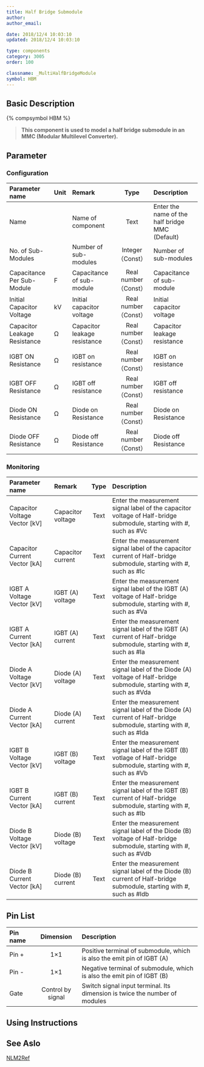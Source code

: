 ```yaml
---
title: Half Bridge Submodule
author: 
author_email:

date: 2018/12/4 10:03:10
updated: 2018/12/4 10:03:10

type: components
category: 3005
order: 100

classname: _MultiHalfBridgeModule
symbol: HBM
---
```

## Basic Description
{% compsymbol HBM %}

> **This component is used to model a half bridge submodule in an MMC (Modular Multilevel Converter).**

## Parameter
### Configuration
| Parameter name | Unit | Remark | Type | Description |
| :--- | :--- | :--- | :--: | :--- |
| Name |  | Name of component | Text | Enter the name of the half bridge MMC (Default) |
| No. of Sub-Modules |  | Number of sub-modules | Integer （Const） | Number of sub-modules |
| Capacitance Per Sub-Module | F | Capacitance of sub-module | Real number（Const） | Capacitance of sub-module |
| Initial Capacitor Voltage | kV | Initial capacitor voltage | Real number（Const） | Initial capacitor voltage |
| Capacitor Leakage Resistance | Ω | Capacitor leakage resistance | Real number（Const） | Capacitor leakage resistance |
| IGBT ON Resistance | Ω | IGBT on resistance | Real number（Const） | IGBT on resistance |
| IGBT OFF Resistance | Ω | IGBT off resistance | Real number（Const） | IGBT off resistance |
| Diode ON Resistance | Ω | Diode on Resistance | Real number（Const） | Diode on Resistance |
| Diode OFF Resistance | Ω | Diode off Resistance | Real number（Const） | Diode off Resistance |

### Monitoring
| Parameter name | Remark | Type | Description |
| :--- | :--- | :--: | :--- |
| Capacitor Voltage Vector \[kV\] | Capacitor voltage | Text | Enter the measurement signal label of the capacitor voltage of Half-bridge submodule, starting with #, such as #Vc |
| Capacitor Current Vector \[kA\] | Capacitor current | Text | Enter the measurement signal label of the capacitor current of Half-bridge submodule, starting with #, such as #Ic |
| IGBT A Voltage Vector \[kV\] | IGBT (A) voltage | Text | Enter the measurement signal label of the IGBT (A) voltage of Half-bridge submodule, starting with #, such as #Va |
| IGBT A Current Vector \[kA\] | IGBT (A) current | Text | Enter the measurement signal label of the IGBT (A) current of Half-bridge submodule, starting with #, such as #Ia |
| Diode A Voltage Vector \[kV\] | Diode (A) voltage | Text | Enter the measurement signal label of the Diode (A) voltage of Half-bridge submodule, starting with #, such as #Vda |
| Diode A Current Vector \[kA\] | Diode (A) current | Text | Enter the measurement signal label of the Diode (A) current of Half-bridge submodule, starting with #, such as #Ida |
| IGBT B Voltage Vector \[kV\] | IGBT (B) voltage | Text | Enter the measurement signal label of the IGBT (B) votlage of Half-bridge submodule, starting with #, such as #Vb |
| IGBT B Current Vector \[kA\] | IGBT (B) current | Text | Enter the measurement signal label of the IGBT (B) current of Half-bridge submodule, starting with #, such as #Ib |
| Diode B Voltage Vector \[kV\] | Diode (B) voltage | Text | Enter the measurement signal label of the Diode (B) voltage of Half-bridge submodule, starting with #, such as #Vdb |
| Diode B Current Vector \[kA\] | Diode (B) current | Text | Enter the measurement signal label of the Diode (B) current of Half-bridge submodule, starting with #, such as #Idb |


## Pin List

| Pin name | Dimension | Description |
| :--- | :--:  | :--- |
| Pin + | 1×1 | Positive terminal of submodule, which is also the emit pin of IGBT (A) |
| Pin - | 1×1 | Negative terminal of submodule, which is also the emit pin of IGBT (B) |
| Gate | Control by signal | Switch signal input terminal. Its dimension is twice the number of modules |

## Using Instructions



## See Aslo

[NLM2Ref](comp_FirePulseGenNLM2Ref.html)

